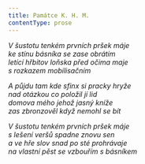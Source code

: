 ```yaml
---
title: Památce K. H. M.
contentType: prose
---
```


_V šustotu tenkém prvních pršek máje  
ke stínu básníka se zase obrátím  
letící hřbitov loňska před očima maje  
s rozkazem mobilisačním_

  

_A půjdu tam kde sfinx si pracky hryže  
nad otázkou co položil jí lid  
domova mého jehož jasný kníže  
zas zbronzověl když nemohl se bít_

  

_V šustotu tenkém prvních pršek máje  
s lešení veršů spadne znovu sen  
a ve hře slov snad po sté prohrávaje  
na vlastní pěst se vzbouřím s básníkem_
